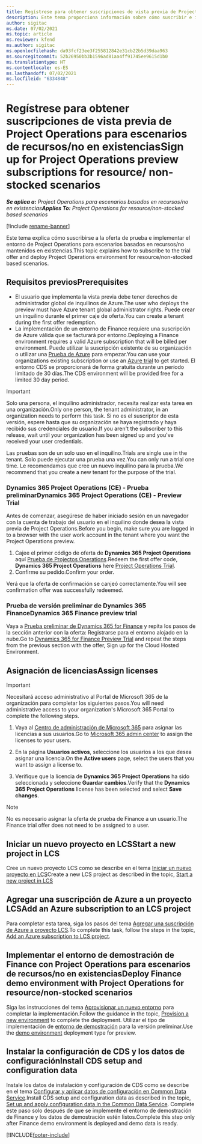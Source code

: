 ```yaml
---
title: Regístrese para obtener suscripciones de vista previa de Project Operations para escenarios de recursos/no en existencias
description: Este tema proporciona información sobre cómo suscribir e implementar Project Operations para escenarios basados en recursos/no en existencias.
author: sigitac
ms.date: 07/02/2021
ms.topic: article
ms.reviewer: kfend
ms.author: sigitac
ms.openlocfilehash: da93fcf23ee3f255812842e31cb22b5d39daa963
ms.sourcegitcommit: 52b26950bb3b1596ad81aa4ff91745ee9615d1b0
ms.translationtype: HT
ms.contentlocale: es-ES
ms.lasthandoff: 07/02/2021
ms.locfileid: "6334848"
---
```

# <a name="sign-up-for-project-operations-preview-subscriptions-for-resource-non-stocked-scenarios"></a><span data-ttu-id="e779f-103">Regístrese para obtener suscripciones de vista previa de Project Operations para escenarios de recursos/no en existencias</span><span class="sxs-lookup"><span data-stu-id="e779f-103">Sign up for Project Operations preview subscriptions for resource/ non-stocked scenarios</span></span>

<span data-ttu-id="e779f-104">_**Se aplica a:** Project Operations para escenarios basados en recursos/no en existencias_</span><span class="sxs-lookup"><span data-stu-id="e779f-104">_**Applies To:** Project Operations for resource/non-stocked based scenarios_</span></span>

[!include [rename-banner](~/includes/cc-data-platform-banner.md)]

<span data-ttu-id="e779f-105">Este tema explica cómo suscribirse a la oferta de prueba e implementar el entorno de Project Operations para escenarios basados en recursos/no mantenidos en existencias.</span><span class="sxs-lookup"><span data-stu-id="e779f-105">This topic explains how to subscribe to the trial offer and deploy Project Operations environment for resource/non-stocked based scenarios.</span></span>

## <a name="prerequisites"></a><span data-ttu-id="e779f-106">Requisitos previos</span><span class="sxs-lookup"><span data-stu-id="e779f-106">Prerequisites</span></span>
- <span data-ttu-id="e779f-107">El usuario que implementa la vista previa debe tener derechos de administrador global de inquilinos de Azure.</span><span class="sxs-lookup"><span data-stu-id="e779f-107">The user who deploys the preview must have Azure tenant global administrator rights.</span></span> <span data-ttu-id="e779f-108">Puede crear un inquilino durante el primer caje de oferta.</span><span class="sxs-lookup"><span data-stu-id="e779f-108">You can create a tenant during the first offer redemption.</span></span> 
- <span data-ttu-id="e779f-109">La implementación de un entorno de Finance requiere una suscripción de Azure válida que se facturará por entorno.</span><span class="sxs-lookup"><span data-stu-id="e779f-109">Deploying a Finance environment requires a valid Azure subscription that will be billed per environment.</span></span> <span data-ttu-id="e779f-110">Puede utilizar la suscripción existente de su organización o utilizar una [Prueba de Azure](https://azure.microsoft.com/en-us/free/) para empezar.</span><span class="sxs-lookup"><span data-stu-id="e779f-110">You can use your organizations existing subscription or use an [Azure trial](https://azure.microsoft.com/en-us/free/) to get started.</span></span> <span data-ttu-id="e779f-111">El entorno CDS se proporcionará de forma gratuita durante un período limitado de 30 días.</span><span class="sxs-lookup"><span data-stu-id="e779f-111">The CDS environment will be provided free for a limited 30 day period.</span></span>

> [!IMPORTANT]
> <span data-ttu-id="e779f-112">Solo una persona, el inquilino administrador, necesita realizar esta tarea en una organización.</span><span class="sxs-lookup"><span data-stu-id="e779f-112">Only one person, the tenant administrator, in an organization needs to perform this task.</span></span> <span data-ttu-id="e779f-113">Si no es el suscriptor de esta versión, espere hasta que su organización se haya registrado y haya recibido sus credenciales de usuario.</span><span class="sxs-lookup"><span data-stu-id="e779f-113">If you aren't the subscriber to this release, wait until your organization has been signed up and you've received your user credentials.</span></span>
> 
> <span data-ttu-id="e779f-114">Las pruebas son de un solo uso en el inquilino.</span><span class="sxs-lookup"><span data-stu-id="e779f-114">Trials are single use in the tenant.</span></span> <span data-ttu-id="e779f-115">Solo puede ejecutar una prueba una vez.</span><span class="sxs-lookup"><span data-stu-id="e779f-115">You can only run a trial one time.</span></span> <span data-ttu-id="e779f-116">Le recomendamos que cree un nuevo inquilino para la prueba.</span><span class="sxs-lookup"><span data-stu-id="e779f-116">We recommend that you create a new tenant for the purpose of the trial.</span></span>


### <a name="dynamics-365-project-operations-ce---preview-trial"></a><span data-ttu-id="e779f-117">Dynamics 365 Project Operations (CE) - Prueba preliminar</span><span class="sxs-lookup"><span data-stu-id="e779f-117">Dynamics 365 Project Operations (CE) - Preview Trial</span></span> 

<span data-ttu-id="e779f-118">Antes de comenzar, asegúrese de haber iniciado sesión en un navegador con la cuenta de trabajo del usuario en el inquilino donde desea la vista previa de Project Operations.</span><span class="sxs-lookup"><span data-stu-id="e779f-118">Before you begin, make sure you are logged in to a browser with the user work account in the tenant where you want the Project Operations preview.</span></span>

1. <span data-ttu-id="e779f-119">Cajee el primer código de oferta de **Dynamics 365 Project Operations** aquí [Prueba de Projectos Operations](https://aka.ms/try-po).</span><span class="sxs-lookup"><span data-stu-id="e779f-119">Redeem the first offer code, **Dynamics 365 Project Operations** here [Project Operations Trial](https://aka.ms/try-po).</span></span>
2. <span data-ttu-id="e779f-120">Confirme su pedido.</span><span class="sxs-lookup"><span data-stu-id="e779f-120">Confirm your order.</span></span>

  <span data-ttu-id="e779f-121">Verá que la oferta de confirmación se canjeó correctamente.</span><span class="sxs-lookup"><span data-stu-id="e779f-121">You will see confirmation offer was successfully redeemed.</span></span>

### <a name="dynamics-365-finance-preview-trial"></a><span data-ttu-id="e779f-122">Prueba de versión preliminar de Dynamics 365 Finance</span><span class="sxs-lookup"><span data-stu-id="e779f-122">Dynamics 365 Finance preview trial</span></span>

<span data-ttu-id="e779f-123">Vaya a [Prueba preliminar de Dynamics 365 for Finance](https://aka.ms/trypoche) y repita los pasos de la sección anterior con la oferta: Registrarse para el entorno alojado en la nube.</span><span class="sxs-lookup"><span data-stu-id="e779f-123">Go to [Dynamics 365 for Finance Preview Trial](https://aka.ms/trypoche) and repeat the steps from the previous section with the offer, Sign up for the Cloud Hosted Environment.</span></span>  

## <a name="assign-licenses"></a><span data-ttu-id="e779f-124">Asignación de licencias</span><span class="sxs-lookup"><span data-stu-id="e779f-124">Assign licenses</span></span>

> [!IMPORTANT]
> <span data-ttu-id="e779f-125">Necesitará acceso administrativo al Portal de Microsoft 365 de la organización para completar los siguientes pasos.</span><span class="sxs-lookup"><span data-stu-id="e779f-125">You will need administrative access to your organization's Microsoft 365 Portal to complete the following steps.</span></span>

1. <span data-ttu-id="e779f-126">Vaya al [Centro de administración de Microsoft 365](https://portal.office.com/) para asignar las licencias a sus usuarios.</span><span class="sxs-lookup"><span data-stu-id="e779f-126">Go to [Microsoft 365 admin center](https://portal.office.com/) to assign the licenses to your users.</span></span>

2. <span data-ttu-id="e779f-127">En la página **Usuarios activos**, seleccione los usuarios a los que desea asignar una licencia.</span><span class="sxs-lookup"><span data-stu-id="e779f-127">On the **Active users** page, select the users that you want to assign a license to.</span></span>

3. <span data-ttu-id="e779f-128">Verifique que la licencia de **Dynamics 365 Project Operations** ha sido seleccionada y seleccione **Guardar cambios**.</span><span class="sxs-lookup"><span data-stu-id="e779f-128">Verify that the **Dynamics 365 Project Operations** license has been selected and select **Save changes**.</span></span>

> [!NOTE]
> <span data-ttu-id="e779f-129">No es necesario asignar la oferta de prueba de Finance a un usuario.</span><span class="sxs-lookup"><span data-stu-id="e779f-129">The Finance trial offer does not need to be assigned to a user.</span></span>

## <a name="start-a-new-project-in-lcs"></a><span data-ttu-id="e779f-130">Iniciar un nuevo proyecto en LCS</span><span class="sxs-lookup"><span data-stu-id="e779f-130">Start a new project in LCS</span></span>

<span data-ttu-id="e779f-131">Cree un nuevo proyecto LCS como se describe en el tema [Iniciar un nuevo proyecto en LCS](create-lcs-project.md)</span><span class="sxs-lookup"><span data-stu-id="e779f-131">Create a new LCS project as described in the topic, [Start a new project in LCS](create-lcs-project.md)</span></span>

## <a name="add-an-azure-subscription-to-an-lcs-project"></a><span data-ttu-id="e779f-132">Agregar una suscripción de Azure a un proyecto LCS</span><span class="sxs-lookup"><span data-stu-id="e779f-132">Add an Azure subscription to an LCS project</span></span>

<span data-ttu-id="e779f-133">Para completar esta tarea, siga los pasos del tema [Agregar una suscripción de Azure a proyecto LCS](resource-add-azure-subscription-lcs-project.md).</span><span class="sxs-lookup"><span data-stu-id="e779f-133">To complete this task, follow the steps in the topic, [Add an Azure subscription to LCS project](resource-add-azure-subscription-lcs-project.md).</span></span>

## <a name="deploy-finance-demo-environment-with-project-operations-for-resourcenon-stocked-scenarios"></a><span data-ttu-id="e779f-134">Implementar el entorno de demostración de Finance con Project Operations para escenarios de recursos/no en existencias</span><span class="sxs-lookup"><span data-stu-id="e779f-134">Deploy Finance demo environment with Project Operations for resource/non-stocked scenarios</span></span>

<span data-ttu-id="e779f-135">Siga las instrucciones del tema [Aprovisionar un nuevo entorno](resource-provision-new-environment.md) para completar la implementación.</span><span class="sxs-lookup"><span data-stu-id="e779f-135">Follow the guidance in the topic, [Provision a new environment](resource-provision-new-environment.md) to complete the deployment.</span></span> <span data-ttu-id="e779f-136">Utilizar el tipo de implementación de [entorno de demostración](/dynamics365/fin-ops-core/dev-itpro/deployment/deploy-demo-environment) para la versión preliminar.</span><span class="sxs-lookup"><span data-stu-id="e779f-136">Use the [demo environment](/dynamics365/fin-ops-core/dev-itpro/deployment/deploy-demo-environment) deployment type for preview.</span></span> 

## <a name="install-cds-setup-and-configuration-data"></a><span data-ttu-id="e779f-137">Instalar la configuración de CDS y los datos de configuración</span><span class="sxs-lookup"><span data-stu-id="e779f-137">Install CDS setup and configuration data</span></span>

<span data-ttu-id="e779f-138">Instale los datos de instalación y configuración de CDS como se describe en el tema [Configurar y aplicar datos de configuración en Common Data Service](resource-apply-pro-setup-config-data.md).</span><span class="sxs-lookup"><span data-stu-id="e779f-138">Install CDS setup and configuration data as described in the topic, [Set up and apply configuration data in the Common Data Service](resource-apply-pro-setup-config-data.md).</span></span>
<span data-ttu-id="e779f-139">Complete este paso solo después de que se implemente el entorno de demostración de Finance y los datos de demostración estén listos.</span><span class="sxs-lookup"><span data-stu-id="e779f-139">Complete this step only after Finance demo environment is deployed and demo data is ready.</span></span>


[!INCLUDE[footer-include](../includes/footer-banner.md)]
